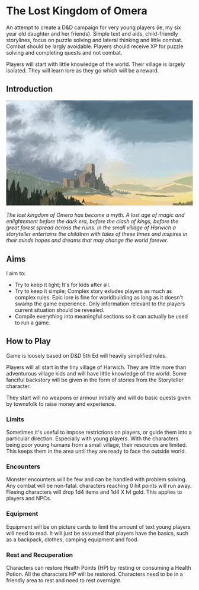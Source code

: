 # The Lost Kingdom of Omera

An attempt to create a D&D campaign for very young players (ie, my six year old daughter and her friends). Simple text and aids, child-friendly storylines, focus on puzzle solving and lateral thinking and little combat. Combat should be largly avoidable. Players should receive XP for puzzle solving and completing quests and not combat.

Players will start with little knowledge of the world. Their village is largely isolated. They will learn lore as they go which will be a reward.

## Introduction

![Desert ruins](images/Desert%20ruins.jpg)

_The lost kingdom of Omera has become a myth. A lost age of magic and enlightement before the dark era, before the clash of kings, before the great forest spread across the ruins.
In the small village of Harwich a storyteller entertains the childtren with tales of these times and inspires in their minds hopes and dreams that may change the world forever._

## Aims

I aim to:

- Try to keep it light; It's for kids after all.
- Try to keep it simple; Complex story exludes players as much as complex rules. Epic lore is fine for worldbuilding as long as it doesn't swamp the game experience. Only information relevant to the players current situation should be revealed.
- Compile everything into meaningful sections so it can actually be used to run a game.

## How to Play

Game is loosely based on D&D 5th Ed will heavily simplified rules.

Players will all start in the tiny village of Harwich. They are little more than adventurous village kids and will have little knowledge of the world. Some fanciful backstory will be given in the form of stories from the Storyteller character.

They start will no weapons or armour initially and will do basic quests given by townsfolk to raise money and experience.

### Limits

Sometimes it's useful to impose restrictions on players, or guide them into a particular direction. Especially with young players. With the characters being poor young humans from a small village, their resources are limited. This keeps them in the area until they are ready to face the outside world.

### Encounters

Monster encounters will be few and can be handled with problem solving. Any combat will be non-fatal. characters reaching 0 hit points will run away. Fleeing characters will drop 1d4 items and 1d4 X lvl gold. This applies to players and NPCs.

### Equipment

Equipment will be on picture cards to limit the amount of text young players will need to read. It will just be assumed that players have the basics, such as a backpack, clothes, camping equipment and food. 

### Rest and Recuperation 

Characters can restore Health Points (HP) by resting or consuming a Health Potion. All the characters HP will be restored. Characters need to be in a friendly area to rest and need to rest overnight.


